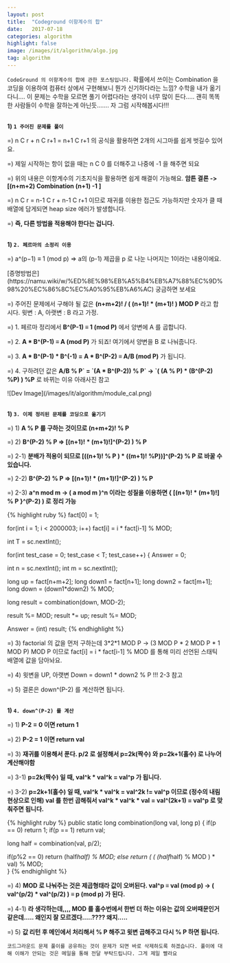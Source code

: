 ```yaml
---
layout: post
title:  "Codeground 이항계수의 합"
date:   2017-07-18
categories: algorithm
highlight: false
image: /images/it/algorithm/algo.jpg
tag: algorithm
---
```


 `CodeGround 의 이항계수의 합에 관한 포스팅입니다.` 확률에서 쓰이는 Combination 을 코딩을 이용하여 컴퓨터 상에서 구현해보니 뭔가 신기하다라는 느낌? 수학을 내가 옮기다니.... 이 문제는 수학을 모르면 풀기 어렵다라는 생각이 너무 많이 든다..... 괜히 똑똑한 사람들이 수학을 잘하는게 아닌듯....... 자 그럼 시작해봅시다!!!

<br><b>1) `1 주어진 문제를 풀이`</b><br>
<p>=) n C r + n C r+1 = n+1 C r+1 의 공식을 활용하면 2개의 시그마를 쉽게 벗길수 있어요.</p>
<p>=) 제일 시작하는 항이 없을 때는 n C 0 를 더해주고 나중에 -1 을 해주면 되요</p>
<p>=) 위의 내용은 이항계수의 기초지식을 활용하면 쉽게 해결이 가능해요. <b>암튼 결론 -> [(n+m+2) Combination (n+1) -1 ]</b></p>
<p>=) n C r = n-1 C r + n-1 C r+1 이므로 재귀를 이용한 접근도 가능하지만 숫자가 클 때 배열에 담게되면 heap size 에러가 발생합니다.</p>
<p>=) <b>즉, 다른 방법을 적용해야 한다는 겁니다.</b></p>

<br><b>1) `2. 페르마의 소정리 이용`</b><br>
<p>=) a^(p−1) ≡ 1 (mod p) => a의 (p-1) 제곱을 p 로 나눈 나머지는 1이라는 내용이에요.</p> [증명방법은](https://namu.wiki/w/%ED%8E%98%EB%A5%B4%EB%A7%88%EC%9D%98%20%EC%86%8C%EC%A0%95%EB%A6%AC) 궁금하면 보세요
<p>=) 주어진 문제에서 구해야 될 값은 <b>(n+m+2)! / ( (n+1)! * (m+1)! ) MOD P</b>  라고 합시다. 윗변 : A, 아랫변 : B 라고 가정. </p>
<p>=) 1. 페르마 정리에서 <b>B^(P-1) ≡ 1 (mod P)</b>  에서 양변에 A 를 곱합니다.</p>
<p>=) 2. <b>A * B^(P-1) ≡ A (mod P)</b>  가 되죠! 여기에서 양변을 B 로 나눠줍니다.</p>
<p>=) 3. <b>A * B^(P-1) * B^(-1) = A * B^(P-2) ≡ A/B (mod P)</b> 가 됩니다. </p>
<p>=) 4. 구하려던 값은 <b>A/B % P` = `(A * B^(P-2)) % P` -> `( (A % P) * (B^(P-2) %P) ) %P</b> 로 바뀌는 이유 아래사진 참고</p>
 ![Dev Image](/images/it/algorithm/module_cal.png)

<br><b>1) `3. 이제 정리된 문제를 코딩으로 옮기기`</b><br>
<p>=) 1) <b> A % P 를 구하는 것이므로 (n+m+2)! % P</b></p>
<p>=) 2) <b> B^(P-2) % P => [(n+1)! * (m+1)!]^(P-2) ) % P</b></p>
<p>=) 2-1) <b> 분배가 적용이 되므로 [((n+1)! % P ) * ((m+1)! %P))]^(P-2) % P 로 바꿀 수 있습니다.</b></p>
<p>=) 2-2) <b> B^(P-2) % P => [(n+1)! * (m+1)!]^(P-2) ) % P</b></p>
<p>=) 2-3) <b> a^n mod m -> ( a mod m )^n 이라는 성질을 이용하면 { [(n+1)! * (m+1)!] % P }^(P-2) ) 로 정리 가능</b></p>

{% highlight ruby %}
fact[0] = 1;

for(int i = 1; i < 2000003; i++)
  fact[i] = i * fact[i-1] % MOD;

int T = sc.nextInt();

for(int test_case = 0; test_case < T; test_case++) {
  Answer = 0;

  int n = sc.nextInt();
  int m = sc.nextInt();

  long up = fact[n+m+2];
  long down1 = fact[n+1];
  long down2 = fact[m+1];
  long down = (down1*down2) % MOD;

  long result = combination(down, MOD-2);

  result %= MOD;
  result *= up;
  result %= MOD;

  Answer = (int) result;
{% endhighlight %}

<p>=) 3) factorial 의 값을 먼저 구하는데 3*2*1 MOD P -> (3 MOD P * 2 MOD P * 1 MOD P) MOD P 이므로 fact[i] = i * fact[i-1] % MOD 를 통해 미리 선언된 스태틱 배열에 값을 담아놔요.</p>
<p>=) 4) 윗변을 UP, 아랫변 Down = down1 * down2 % P !!! 2-3 참고</p>
<p>=) 5) 결론은 down^(P-2) 를 계산하면 됩니다.</p>

<br><b>1) `4. down^(P-2) 를 계산`</b><br>
<p>=) 1) <b> P-2 = 0 이면 return 1</b></p>
<p>=) 2) <b> P-2 = 1 이면 return val</b></p>
<p>=) 3) <b> 재귀를 이용해서 푼다. p/2 로 설정해서 p=2k(짝수) 와 p=2k+1(홀수) 로 나누어 계산해야함</b></p>
<p>=) 3-1) <b> p=2k(짝수) 일 때, val^k * val^k = val^p 가 됩니다.</b></p>
<p>=) 3-2) <b> p=2k+1(홀수) 일 때, val^k * val^k = val^2k != val^p 이므로 (정수의 내림현상으로 인해) val 를 한번 곱해줘서 val^k * val^k * val = val^(2k+1) = val^p 로 맞춰주면 됩니다.</b></p>

{% highlight ruby %}
public static long combination(long val, long p) {
  if(p == 0) return 1;
  if(p == 1) return val;

  long half = combination(val, p/2);   

  if(p%2 == 0) return (half*half) % MOD;
  else return ( ( (half*half) % MOD ) * val) % MOD;  
}
{% endhighlight %}

<p>=) 4) <b> MOD 로 나눠주는 것은 제곱형태라 값이 오버된다. val^p ≡ val (mod p) -> ( val^(p/2) * val^(p/2) ) ≡ p (mod p) 가 된다.</b></p>
<p>=) 4-1) <b> 라 생각하는데,,,, MOD 를 홀수번에서 한번 더 하는 이유는 값의 오버때문인거 같은데..... 왜인지 잘 모르겠다.....???? 왜지.....</b></p>
<p>=) 5) <b> 값 리턴 후 메인에서 처리해서 % P 해주고 윗변 곱해주고 다시 % P 하면 됩니다. </b></p>


`코드그라운드 문제 풀이를 공유하는 것이 문제가 되면 바로 삭제하도록 하겠습니다. 풀이에 대해 이해가 안되는 것은 메일을 통해 전달 부탁드립니다. 그게 제일 빨라요`
